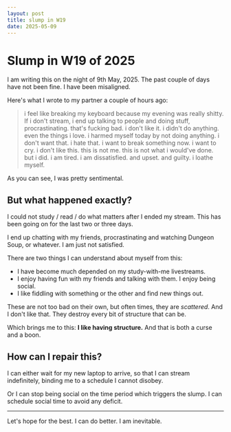 ```yaml
---
layout: post
title: slump in W19
date: 2025-05-09
---
```

# Slump in W19 of 2025

I am writing this on the night of 9th May, 2025.
The past couple of days have not been fine. I have been misaligned.

Here's what I wrote to my partner a couple of hours ago:

> i feel like breaking my keyboard because my evening was really shitty. If i don't stream, i end up talking to people and doing stuff, procrastinating. that's fucking bad. i don't like it. i didn't do anything. even the things i love. i harmed myself today by not doing anything. i don't want that. i hate that. i want to break something now. i want to cry. i don't like this. this is not me. this is not what i would've done. but i did. i am tired. i am dissatisfied. and upset. and guilty. i loathe myself.

As you can see, I was pretty sentimental.
## But what happened exactly? 

I could not study / read / do what matters after I ended my stream. This has been going on for the last two or three days. 

I end up chatting with my friends, procrastinating and watching Dungeon Soup, or whatever. I am just not satisfied.

There are two things I can understand about myself from this:
- I have become much depended on my study-with-me livestreams.
- I enjoy having fun with my friends and talking with them. I enjoy being social.
- I like fiddling with something or the other and find new things out.

These are not too bad on their own, but often times, they are *scattered*. And I don't like that. They destroy every bit of structure that can be.

Which brings me to this: **I like having structure.** And that is both a curse and a boon.

## How can I repair this?

I can either wait for my new laptop to arrive, so that I can stream indefinitely, binding me to a schedule I cannot disobey.

Or I can stop being social on the time period which triggers the slump. I can schedule social time to avoid any deficit.

---

Let's hope for the best. I can do better. I am inevitable.